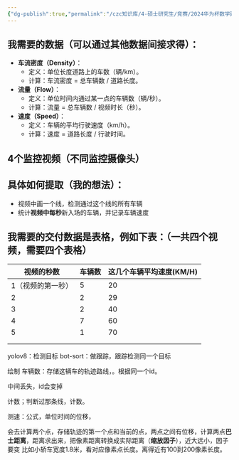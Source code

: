```yaml
---
{"dg-publish":true,"permalink":"/czc知识库/4-硕士研究生/竞赛/2024华为杯数学建模/赛中/临时/图像处理需求/","dgPassFrontmatter":true,"created":"2024-09-21T13:07:17.081+08:00","updated":"2024-12-08T15:17:12.883+08:00"}
---
```




## 我需要的数据（可以通过其他数据间接求得）：
- **车流密度（Density）**：
    - 定义：单位长度道路上的车数（辆/km）。
    - 计算：车流密度 = 总车辆数 / 道路长度。
- **流量（Flow）**：
    - 定义：单位时间内通过某一点的车辆数（辆/秒）。
    - 计算：流量 = 总车辆数 / 视频时长（秒）。
- **速度（Speed）**：
    - 定义：车辆的平均行驶速度（km/h）。
    - 计算：速度 = 道路长度 / 行驶时间。
## 4个监控视频（不同监控摄像头）
## 具体如何提取（我的想法）：
- 视频中画一个线，检测通过这个线的所有车辆
- 统计**视频中每秒**新入场的车辆，并记录车辆速度
## 我需要的交付数据是表格，例如下表：（一共四个视频，需要四个表格）

| 视频的秒数     | 车辆数 | 这几个车辆平均速度(KM/H) |
| --------- | --- | --------------- |
| 1（视频的第一秒） | 5   | 20              |
| 2         | 2   | 29              |
| 3         | 2   | 40              |
| 4         | 7   | 60              |
| 5         | 1   | 70              |
|           |     |                 |
|           |     |                 |


yolov8：检测目标
bot-sort：做跟踪，跟踪检测同一个目标

绘制
车辆数：存储这辆车的轨迹路线，。根据同一个id。

中间丢失，id会变掉


计数；判断过那条线，计数。

测速：公式，单位时间的位移，

会去计算两个点，存储轨迹的第一个点和当前的点，两点之间有位移，计算两点**巴士距离**，距离求出来，把像素距离转换成实际距离（**缩放因子**），近大远小，因子要变
比如小轿车宽度1.8米，看对应像素点长度。离得近有100到200像素长度。

